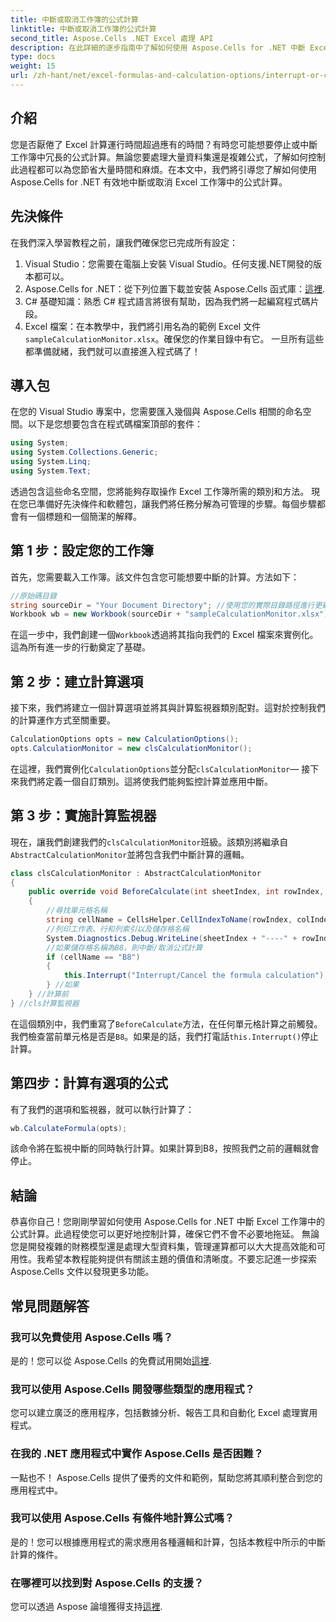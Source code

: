 ```yaml
---
title: 中斷或取消工作簿的公式計算
linktitle: 中斷或取消工作簿的公式計算
second_title: Aspose.Cells .NET Excel 處理 API
description: 在此詳細的逐步指南中了解如何使用 Aspose.Cells for .NET 中斷 Excel 公式計算。
type: docs
weight: 15
url: /zh-hant/net/excel-formulas-and-calculation-options/interrupt-or-cancel-formula-calculation-of-workbook/
---
```

## 介紹
您是否厭倦了 Excel 計算運行時間超過應有的時間？有時您可能想要停止或中斷工作簿中冗長的公式計算。無論您要處理大量資料集還是複雜公式，了解如何控制此過程都可以為您節省大量時間和麻煩。在本文中，我們將引導您了解如何使用 Aspose.Cells for .NET 有效地中斷或取消 Excel 工作簿中的公式計算。 
## 先決條件
在我們深入學習教程之前，讓我們確保您已完成所有設定：
1. Visual Studio：您需要在電腦上安裝 Visual Studio。任何支援.NET開發的版本都可以。
2. Aspose.Cells for .NET：從下列位置下載並安裝 Aspose.Cells 函式庫：[這裡](https://releases.aspose.com/cells/net/).
3. C# 基礎知識：熟悉 C# 程式語言將很有幫助，因為我們將一起編寫程式碼片段。
4. Excel 檔案：在本教學中，我們將引用名為的範例 Excel 文件`sampleCalculationMonitor.xlsx`。確保您的作業目錄中有它。
一旦所有這些都準備就緒，我們就可以直接進入程式碼了！
## 導入包
在您的 Visual Studio 專案中，您需要匯入幾個與 Aspose.Cells 相關的命名空間。以下是您想要包含在程式碼檔案頂部的套件：
```csharp
using System;
using System.Collections.Generic;
using System.Linq;
using System.Text;
```
透過包含這些命名空間，您將能夠存取操作 Excel 工作簿所需的類別和方法。
現在您已準備好先決條件和軟體包，讓我們將任務分解為可管理的步驟。每個步驟都會有一個標題和一個簡潔的解釋。
## 第 1 步：設定您的工作簿
首先，您需要載入工作簿。該文件包含您可能想要中斷的計算。方法如下：
```csharp
//原始碼目錄
string sourceDir = "Your Document Directory"; //使用您的實際目錄路徑進行更新。
Workbook wb = new Workbook(sourceDir + "sampleCalculationMonitor.xlsx");
```
在這一步中，我們創建一個`Workbook`透過將其指向我們的 Excel 檔案來實例化。這為所有進一步的行動奠定了基礎。
## 第 2 步：建立計算選項
接下來，我們將建立一個計算選項並將其與計算監視器類別配對。這對於控制我們的計算運作方式至關重要。
```csharp
CalculationOptions opts = new CalculationOptions();
opts.CalculationMonitor = new clsCalculationMonitor();
```
在這裡，我們實例化`CalculationOptions`並分配`clsCalculationMonitor`— 接下來我們將定義一個自訂類別。這將使我們能夠監控計算並應用中斷。
## 第 3 步：實施計算監視器
現在，讓我們創建我們的`clsCalculationMonitor`班級。該類別將繼承自`AbstractCalculationMonitor`並將包含我們中斷計算的邏輯。
```csharp
class clsCalculationMonitor : AbstractCalculationMonitor
{
    public override void BeforeCalculate(int sheetIndex, int rowIndex, int colIndex)
    {
        //尋找單元格名稱
        string cellName = CellsHelper.CellIndexToName(rowIndex, colIndex);
        //列印工作表、行和列索引以及儲存格名稱
        System.Diagnostics.Debug.WriteLine(sheetIndex + "----" + rowIndex + "----" + colIndex + "----" + cellName);
        //如果儲存格名稱為B8，則中斷/取消公式計算
        if (cellName == "B8")
        {
            this.Interrupt("Interrupt/Cancel the formula calculation");
        } //如果
    } //計算前
} //cls計算監視器
```
在這個類別中，我們重寫了`BeforeCalculate`方法，在任何單元格計算之前觸發。我們檢查當前單元格是否是`B8`。如果是的話，我們打電話`this.Interrupt()`停止計算。
## 第四步：計算有選項的公式
有了我們的選項和監視器，就可以執行計算了：
```csharp
wb.CalculateFormula(opts);
```
該命令將在監視中斷的同時執行計算。如果計算到B8，按照我們之前的邏輯就會停止。
## 結論
恭喜你自己！您剛剛學習如何使用 Aspose.Cells for .NET 中斷 Excel 工作簿中的公式計算。此過程使您可以更好地控制計算，確保它們不會不必要地拖延。 
無論您是開發複雜的財務模型還是處理大型資料集，管理運算都可以大大提高效能和可用性。我希望本教程能夠提供有關該主題的價值和清晰度。不要忘記進一步探索 Aspose.Cells 文件以發現更多功能。
## 常見問題解答
### 我可以免費使用 Aspose.Cells 嗎？
是的！您可以從 Aspose.Cells 的免費試用開始[這裡](https://releases.aspose.com/).
### 我可以使用 Aspose.Cells 開發哪些類型的應用程式？
您可以建立廣泛的應用程序，包括數據分析、報告工具和自動化 Excel 處理實用程式。
### 在我的 .NET 應用程式中實作 Aspose.Cells 是否困難？
一點也不！ Aspose.Cells 提供了優秀的文件和範例，幫助您將其順利整合到您的應用程式中。
### 我可以使用 Aspose.Cells 有條件地計算公式嗎？
是的！您可以根據應用程式的需求應用各種邏輯和計算，包括本教程中所示的中斷計算的條件。
### 在哪裡可以找到對 Aspose.Cells 的支援？
您可以透過 Aspose 論壇獲得支持[這裡](https://forum.aspose.com/c/cells/9).
